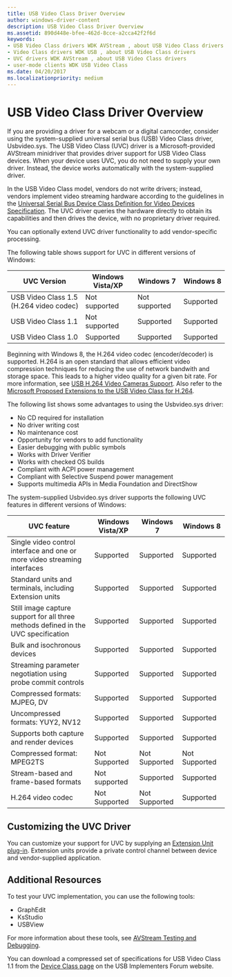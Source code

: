 ```yaml
---
title: USB Video Class Driver Overview
author: windows-driver-content
description: USB Video Class Driver Overview
ms.assetid: 890d448e-bfee-462d-8cce-a2cca42f2f6d
keywords:
- USB Video Class drivers WDK AVStream , about USB Video Class drivers
- Video Class drivers WDK USB , about USB Video Class drivers
- UVC drivers WDK AVStream , about USB Video Class drivers
- user-mode clients WDK USB Video Class
ms.date: 04/20/2017
ms.localizationpriority: medium
---
```


# USB Video Class Driver Overview


If you are providing a driver for a webcam or a digital camcorder, consider using the system-supplied universal serial bus (USB) Video Class driver, Usbvideo.sys. The USB Video Class (UVC) driver is a Microsoft-provided AVStream minidriver that provides driver support for USB Video Class devices. When your device uses UVC, you do not need to supply your own driver. Instead, the device works automatically with the system-supplied driver.

In the USB Video Class model, vendors do not write drivers; instead, vendors implement video streaming hardware according to the guidelines in the [Universal Serial Bus Device Class Definition for Video Devices Specification](http://go.microsoft.com/fwlink/p/?linkid=516989). The UVC driver queries the hardware directly to obtain its capabilities and then drives the device, with no proprietary driver required.

You can optionally extend UVC driver functionality to add vendor-specific processing.

The following table shows support for UVC in different versions of Windows:

| UVC Version                             | Windows Vista/XP | Windows 7     | Windows 8 |
|-----------------------------------------|------------------|---------------|-----------|
| USB Video Class 1.5 (H.264 video codec) | Not supported    | Not supported | Supported |
| USB Video Class 1.1                     | Not supported    | Supported     | Supported |
| USB Video Class 1.0                     | Supported        | Supported     | Supported |

 

Beginning with Windows 8, the H.264 video codec (encoder/decoder) is supported. H.264 is an open standard that allows efficient video compression techniques for reducing the use of network bandwith and storage space. This leads to a higher video quality for a given bit rate. For more information, see [USB H.264 Video Cameras Support](usb-h-264-video-cameras-support.md). Also refer to the [Microsoft Proposed Extensions to the USB Video Class for H.264](http://go.microsoft.com/fwlink/p/?LinkId=233063).

The following list shows some advantages to using the Usbvideo.sys driver:

-   No CD required for installation
-   No driver writing cost
-   No maintenance cost
-   Opportunity for vendors to add functionality
-   Easier debugging with public symbols
-   Works with Driver Verifier
-   Works with checked OS builds
-   Compliant with ACPI power management
-   Compliant with Selective Suspend power management
-   Supports multimedia APIs in Media Foundation and DirectShow

The system-supplied Usbvideo.sys driver supports the following UVC features in different versions of Windows:

| UVC feature                                                                        | Windows Vista/XP | Windows 7     | Windows 8     |
|------------------------------------------------------------------------------------|------------------|---------------|---------------|
| Single video control interface and one or more video streaming interfaces          | Supported        | Supported     | Supported     |
| Standard units and terminals, including Extension units                            | Supported        | Supported     | Supported     |
| Still image capture support for all three methods defined in the UVC specification | Supported        | Supported     | Supported     |
| Bulk and isochronous devices                                                       | Supported        | Supported     | Supported     |
| Streaming parameter negotiation using probe commit controls                        | Supported        | Supported     | Supported     |
| Compressed formats: MJPEG, DV                                                      | Supported        | Supported     | Supported     |
| Uncompressed formats: YUY2, NV12                                                   | Supported        | Supported     | Supported     |
| Supports both capture and render devices                                           | Supported        | Supported     | Supported     |
| Compressed format: MPEG2TS                                                         | Not Supported    | Not Supported | Not Supported |
| Stream-based and frame-based formats                                               | Not supported    | Supported     | Supported     |
| H.264 video codec                                                                  | Not Supported    | Not Supported | Supported     |

 

## Customizing the UVC Driver


You can customize your support for UVC by supplying an [Extension Unit plug-in](introduction-to-usb-video-class-extension-units.md). Extension units provide a private control channel between device and vendor-supplied application.

## Additional Resources


To test your UVC implementation, you can use the following tools:

-   GraphEdit
-   KsStudio
-   USBView

For more information about these tools, see [AVStream Testing and Debugging](avstream-testing-and-debugging.md).

You can download a compressed set of specifications for USB Video Class 1.1 from the [Device Class page](http://go.microsoft.com/fwlink/p/?linkid=517016) on the USB Implementers Forum website.

 

 




